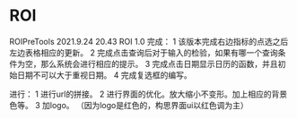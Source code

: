 # ROI
ROIPreTools
2021.9.24 20.43   ROI 1.0
完成：
1 该版本完成右边指标的点选之后左边表格相应的更新。
2 完成点击查询后对于输入的检验，如果有哪一个查询条件为空，那么系统会进行相应的提示。
3 完成点击日期显示日历的函数，并且初始日期不可以大于重视日期。
4 完成复选框的编写。


进行：
1 进行url的拼接。
2 进行界面的优化。放大缩小不变形。加上相应的背景色等。
3 加logo。
（因为logo是红色的，构思界面ui以红色调为主）
